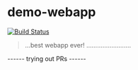 # demo-webapp

[![Build Status](http://dev-sg-1.aws.acale.ph:30202/api/badges/AcalephStorage/demo-webapp/status.svg)](http://dev-sg-1.aws.acale.ph:30202/AcalephStorage/demo-webapp)

> ...best webapp ever!
.........................

------ trying out PRs ------
